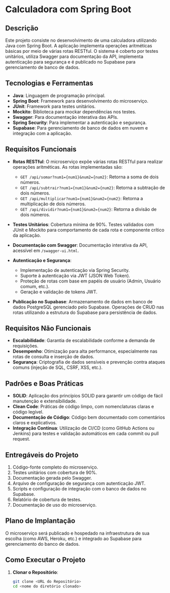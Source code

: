 # Calculadora com Spring Boot

## Descrição

Este projeto consiste no desenvolvimento de uma calculadora utilizando Java com Spring Boot. A aplicação implementa operações aritméticas básicas por meio de várias rotas RESTful. O sistema é coberto por testes unitários, utiliza Swagger para documentação da API, implementa autenticação para segurança e é publicado no Supabase para gerenciamento de banco de dados.

## Tecnologias e Ferramentas

- **Java**: Linguagem de programação principal.
- **Spring Boot**: Framework para desenvolvimento do microserviço.
- **JUnit**: Framework para testes unitários.
- **Mockito**: Biblioteca para mockar dependências nos testes.
- **Swagger**: Para documentação interativa das APIs.
- **Spring Security**: Para implementar a autenticação e segurança.
- **Supabase**: Para gerenciamento de banco de dados em nuvem e integração com a aplicação.

## Requisitos Funcionais

- **Rotas RESTful**: O microserviço expõe várias rotas RESTful para realizar operações aritméticas. As rotas implementadas são:

    - `GET /api/somar?num1={num1}&num2={num2}`: Retorna a soma de dois números.
    - `GET /api/subtrair?num1={num1}&num2={num2}`: Retorna a subtração de dois números.
    - `GET /api/multiplicar?num1={num1}&num2={num2}`: Retorna a multiplicação de dois números.
    - `GET /api/dividir?num1={num1}&num2={num2}`: Retorna a divisão de dois números.

- **Testes Unitários**: Cobertura mínima de 90%. Testes validados com JUnit e Mockito para comportamento de cada rota e componente crítico da aplicação.

- **Documentação com Swagger**: Documentação interativa da API, acessível em `/swagger-ui.html`.

- **Autenticação e Segurança**:
    - Implementação de autenticação via Spring Security.
    - Suporte à autenticação via JWT (JSON Web Token).
    - Proteção de rotas com base em papéis de usuário (Admin, Usuário comum, etc.).
    - Geração e validação de tokens JWT.

- **Publicação no Supabase**: Armazenamento de dados em banco de dados PostgreSQL gerenciado pelo Supabase. Operações de CRUD nas rotas utilizando a estrutura do Supabase para persistência de dados.

## Requisitos Não Funcionais

- **Escalabilidade**: Garantia de escalabilidade conforme a demanda de requisições.
- **Desempenho**: Otimização para alta performance, especialmente nas rotas de consulta e inserção de dados.
- **Segurança**: Criptografia de dados sensíveis e prevenção contra ataques comuns (injeção de SQL, CSRF, XSS, etc.).

## Padrões e Boas Práticas

- **SOLID**: Aplicação dos princípios SOLID para garantir um código de fácil manutenção e extensibilidade.
- **Clean Code**: Práticas de código limpo, com nomenclaturas claras e código legível.
- **Documentação de Código**: Código bem documentado com comentários claros e explicativos.
- **Integração Contínua**: Utilização de CI/CD (como GitHub Actions ou Jenkins) para testes e validação automáticos em cada commit ou pull request.

## Entregáveis do Projeto

1. Código-fonte completo do microserviço.
2. Testes unitários com cobertura de 90%.
3. Documentação gerada pelo Swagger.
4. Arquivo de configuração de segurança com autenticação JWT.
5. Scripts e configuração de integração com o banco de dados no Supabase.
6. Relatório de cobertura de testes.
7. Documentação de uso do microserviço.

## Plano de Implantação

O microserviço será publicado e hospedado na infraestrutura de sua escolha (como AWS, Heroku, etc.) e integrado ao Supabase para gerenciamento do banco de dados.

## Como Executar o Projeto

1. **Clonar o Repositório**:
   ```bash
   git clone <URL do Repositório>
   cd <nome do diretório clonado>

